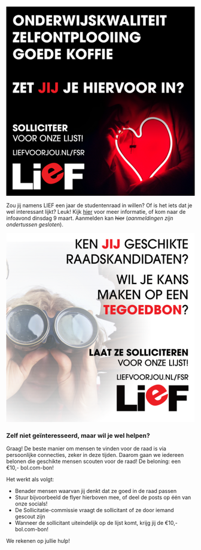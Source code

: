 ![Promoafbeelding pijlers](/assets/imgs/liefpijlerssoortvan.png)

Zou jij namens LIEF een jaar de studentenraad in willen? Of is het iets dat je wel interessant lijkt? Leuk! Kijk [hier](/over-ons/in-de-raad) voor meer informatie, of kom naar de infoavond dinsdag 9 maart. Aanmelden kan ~~hier~~ (*aanmeldingen zijn ondertussen gesloten*).

![Promoafbeelding scouten](/assets/imgs/liefscout.png)

### Zelf niet geïnteresseerd, maar wil je wel helpen?

Graag! De beste manier om mensen te vinden voor de raad is via persoonlijke connecties, zeker in deze tijden. Daarom gaan we iedereen belonen die geschikte mensen scouten voor de raad! De beloning: een €10,- bol.com-bon!

Het werkt als volgt:
 - Benader mensen waarvan jij denkt dat ze goed in de raad passen
 - Stuur bijvoorbeeld de flyer hierboven mee, of deel de posts op één van onze socials!
 - De Sollicitatie-commissie vraagt de sollicitant of ze door iemand gescout zijn
 - Wanneer de sollicitant uiteindelijk op de lijst komt, krijg jij de €10,- bol.com-bon!

We rekenen op jullie hulp!
